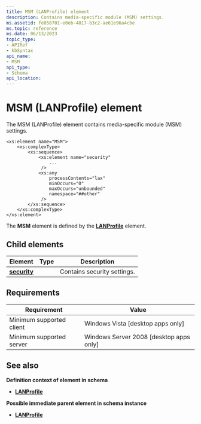 ```yaml
---
title: MSM (LANProfile) element
description: Contains media-specific module (MSM) settings.
ms.assetid: fe858701-e0eb-4817-b3c2-ae61e96a4cbe
ms.topic: reference
ms.date: 06/13/2023
topic_type: 
- APIRef
- kbSyntax
api_name: 
- MSM
api_type: 
- Schema
api_location: 
---
```


# MSM (LANProfile) element

The MSM (LANProfile) element contains media-specific module (MSM) settings.

``` syntax
<xs:element name="MSM">
    <xs:complexType>
        <xs:sequence>
            <xs:element name="security"
                ...
             />
            <xs:any
                processContents="lax"
                minOccurs="0"
                maxOccurs="unbounded"
                namespace="##other"
             />
        </xs:sequence>
    </xs:complexType>
</xs:element>
```

The **MSM** element is defined by the [**LANProfile**](lan-profileschema-lanprofile-element.md) element.

## Child elements

| Element | Type | Description |
|-|-|-|
| [**security**](lan-profileschema-security-msm-element.md) | | Contains security settings.  |

## Requirements

| Requirement | Value |
|-|-|
| Minimum supported client | Windows Vista \[desktop apps only\] |
| Minimum supported server | Windows Server 2008 \[desktop apps only\] |

## See also

**Definition context of element in schema**

* [**LANProfile**](lan-profileschema-lanprofile-element.md)

**Possible immediate parent element in schema instance**

* [**LANProfile**](lan-profileschema-lanprofile-element.md)
